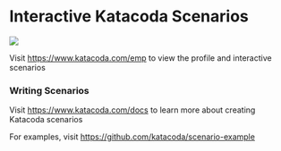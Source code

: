 # Interactive Katacoda Scenarios

[![](http://shields.katacoda.com/katacoda/emp/count.svg)](https://www.katacoda.com/emp "Get your profile on Katacoda.com")

Visit https://www.katacoda.com/emp to view the profile and interactive scenarios

### Writing Scenarios
Visit https://www.katacoda.com/docs to learn more about creating Katacoda scenarios

For examples, visit https://github.com/katacoda/scenario-example
